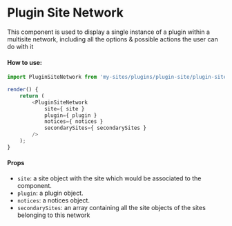 # Plugin Site Network

This component is used to display a single instance of a plugin within a multisite network, including all the options & possible actions the user can do with it

#### How to use:

```js
import PluginSiteNetwork from 'my-sites/plugins/plugin-site/plugin-site-network';

render() {
    return (
		<PluginSiteNetwork
			site={ site }
			plugin={ plugin }
			notices={ notices }
			secondarySites={ secondarySites }
		/>
	);
}
```

#### Props

- `site`: a site object with the site which would be associated to the component.
- `plugin`: a plugin object.
- `notices`: a notices object.
- `secondarySites`: an array containing all the site objects of the sites belonging to this network
